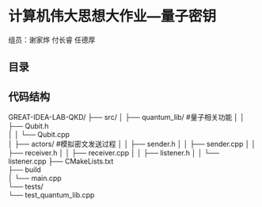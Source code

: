 # 计算机伟大思想大作业—量子密钥
组员：谢家烨 付长睿 任德厚
## 目录



## 代码结构
GREAT-IDEA-LAB-QKD/
├── src/
│   ├── quantum_lib/        #量子相关功能
│   │   ├── Qubit.h        
│   │   └── Qubit.cpp      
│   ├── actors/             #模拟密文发送过程
│   │   ├── sender.h
│   │   ├── sender.cpp
│   │   ├── receiver.h
│   │   ├── receiver.cpp
│   │   ├── listener.h
│   │   └── listener.cpp
    ├── CMakeLists.txt     
    ├── build              
│   └── main.cpp           
└── tests/                 
    └── test_quantum_lib.cpp
